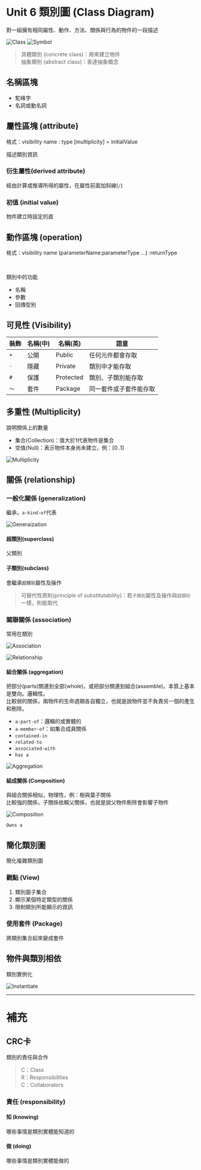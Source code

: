 # Unit 6 類別圖 (Class Diagram)

對一組擁有相同屬性、動作、方法、關係與行為的物件的一段描述

![Class](/images/Class_TopGround.PNG "Class")
![Symbol](/images/Class_Symbol.PNG "Symbol") 


> 具體類別 (concrete class)：用來建立物件 <br>
> 抽象類別 (abstract class)：表達抽象概念

## 名稱區塊

* 駝峰字
* 名詞或動名詞

## 屬性區塊 (attribute)

格式：visibility name : type [multiplicity] = initialValue <br>

描述類別資訊

### 衍生屬性(derived attribute)

經由計算或推導所得的屬性，在屬性前面加斜線(`/`)

### 初值 (initial value)

物件建立時設定的直

## 動作區塊 (operation)

格式：visibility name (parameterName:parameterType ...) :returnType

<br>

類別中的功能

* 名稱
* 參數
* 回傳型別

## 可見性 (Visibility)

裝飾 | 名稱(中) | 名稱(英) | 語意
---------|----------|---------|---------
`+` | 公開 | Public | 任何元件都會存取
`-` | 隱藏 | Private | 類別中才能存取
`#` | 保護 | Protected | 類別、子類別能存取
`～` | 套件 | Package | 同一套件或子套件能存取


## 多重性 (Multiplicity)

說明關係上的數量

* 集合(Collection)：值大於1代表物件是集合
* 空值(Null)：表示物件本身尚未建立，例：[0..1]


![Multiplicity](/images/Class_Multiplicity.PNG "Multiplicity")

## 關係 (relationship)

### 一般化關係 (generalization)

繼承，`a-kind-of`代表

![Generaization](/images/Class_Generaization.PNG "Generaization") 

#### 超類別(superclass) 

父類別

#### 子類別(subclass)

會繼承`超類別`屬性及操作

> 可替代性原則(principle of substitutability)：若`子類別`屬性及操作與`超類別`一樣，則能取代


### 關聯關係 (association)

常用在類別

![Association](/images/Class_Association2.PNG "Association")

![Relationship](/images/Relationship.PNG "Relationship")  

#### 組合關係 (aggregation)

把部分(parts)關連到全部(whole)，或把部分關連到組合(assemble)。本質上基本是雙向。邏輯性。 <br>
比較弱的關係，兩物件的生命週期各自獨立，也就是說物件並不負責另一個的產生和刪除。

* `a-part-of`：邏輯的或實體的
* `a-member-of`：如集合成員關係
* `contained-in`
* `related-to`
* `associated-with`
* `has a`

![Aggregation](/images/Class_Aggregation.PNG "Aggregation") 

#### 組成關係 (Composition)

與組合關係相似，物理性，例：樹與葉子關係 <br>
比較強的關係，子關係依賴父關係，也就是說父物件刪除會影響子物件

![Composition](/images/Class_Composition.PNG "Composition") 

`Owns a`

## 簡化類別圖

簡化複雜類別圖

### 觀點 (View)

1. 類別圖子集合
2. 顯示某個特定類型的關係
3. 限制類別所能顯示的資訊

### 使用套件 (Package)

將類別集合起來變成套件

## 物件與類別相依

類別實例化

![Instantiate](/images/ClassObject_Dependency.PNG "Instantiate")

-------

# 補充

## CRC卡

類別的責任與合作

> C：Class <br>
> R：Responsibilities <br>
> C：Collaborators

### 責任 (responsibility)

#### 知 (knowing)

哪些事情是類別實體能知道的

#### 做 (doing)

哪些事情是類別實體能做的